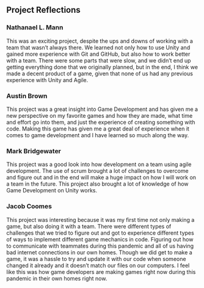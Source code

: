  ## Project Reflections
 
 ### Nathanael L. Mann
 
 This was an exciting project, despite the ups and downs of working with a team that wasn’t always there. We learned not only how to use Unity and gained more experience with Git and GitHub, but also how to work better with a team. There were some parts that were slow, and we didn’t end up getting everything done that we originally planned, but in the end, I think we made a decent product of a game, given that none of us had any previous experience with Unity and Agile.
 
 ### Austin Brown
 
This project was a great insight into Game Development and has given me a new perspective on my favorite games and how they are made, what time and effort go into them, and just the experience of creating something with code. Making this game has given me a great deal of experience when it comes to game development and I have learned so much along the way. 

 ### Mark Bridgewater

This project was a good look into how development on a team using agile development. The use of scrum brought a lot of challenges to overcome and figure out and in the end will make a huge impact on how I will work on a team in the future. This project also brought a lot of knowledge of how Game Development on Unity works.

 ### Jacob Coomes
 
This project was interesting because it was my first time not only making a game, but also doing it with a team. There were different types of challenges that we tried to figure out and got to experience different types of ways to implement different game mechanics in code. Figuring out how to communicate with teammates during this pandemic and all of us having bad internet connections in our own homes. Though we did get to make a game, it was a hassle to try and update it with our code when someone changed it already and it doesn’t match our files on our computers. I feel like this was how game developers are making games right now during this pandemic in their own homes right now.

